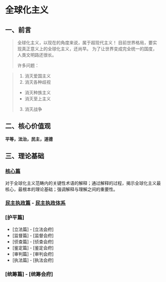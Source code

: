# 全球化主义

## 一、前言

>全球化主义，以现在的角度来说，属于超现代主义！
>目前世界格局，要实现真正意义上的全球化主义，还尚早。
>为了让世界变成完全统一的国度，人类文明路还很长。
>
>许多问题：

> 1. 消灭爱国主义
> 2. 消灭各种歧视
>   * 消灭种族主义
>   * 消灭至上主义  
> 3. 消灭战争


## 二、核心价值观 

**平等，法治，民主，道德**


## 三、理论基础

### [核心篇](core.md)

对于全球化主义范畴内的关键性术语的解释；通过解释的过程，揭示全球化主义最核心，最根本的理论基础；强调解释与理解之间的重要性。

### [民主执政篇](democracy.md) - [民主执政体系](democracy-architecture.md)

### [护平篇]

* [立法篇] - [立法会府]
* [监督篇] - [监督会府]
* [侦查篇] - [侦查会府]
* [鉴定篇] - [鉴定会府]
* [审判篇] - [审判会府]
* [执法篇] - [执法会府]

### [统筹篇] - [统筹会府]



